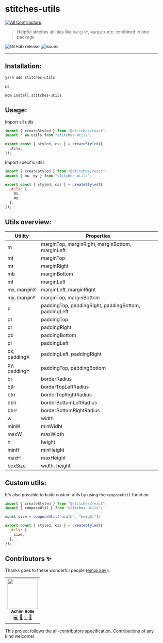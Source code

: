 # stitches-utils
<!-- ALL-CONTRIBUTORS-BADGE:START - Do not remove or modify this section -->
[![All Contributors](https://img.shields.io/badge/all_contributors-1-orange.svg?style=flat-square)](#contributors-)
<!-- ALL-CONTRIBUTORS-BADGE:END -->

> Helpful stitches utilities like `marginY`, `marginX` etc. combined in one package

![GitHub release](https://img.shields.io/github/release/hauptrolle/stitches-utils.svg) ![issues](https://img.shields.io/github/issues/hauptrolle/stitches-utils)

---

## Installation:

`yarn add stitches-utils`

or

`nom install stitches-utils`

## Usage:

Import all utils

```jsx
import { createStyled } from "@stitches/react";
import * as utils from "stitches-utils";

export const { styled, css } = createStyled({
  utils,
});
```

Import specific utils

```jsx
import { createStyled } from "@stitches/react";
import { mx, my } from "stitches-utils";

export const { styled, css } = createStyled({
  utils: {
    mx,
    my,
  },
});
```

## Utils overview:

| Utility      | Properties                                           |
| ------------ | ---------------------------------------------------- |
| m            | marginTop, marginRight, marginBottom, marginLeft     |
| mt           | marginTop                                            |
| mr           | marginRight                                          |
| mb           | marginBottom                                         |
| ml           | marginLeft                                           |
| mx, marginX  | marginLeft, marginRight                              |
| my, marginY  | marginTop, marginBottom                              |
| p            | paddingTop, paddingRight, paddingBottom, paddingLeft |
| pt           | paddingTop                                           |
| pr           | paddingRight                                         |
| pb           | paddingBottom                                        |
| pl           | paddingLeft                                          |
| px, paddingX | paddingLeft, paddingRight                            |
| py, paddingY | paddingTop, paddingBottom                            |
| br           | borderRadius                                         |
| btlr         | borderTopLeftRadius                                  |
| btrr         | borderTopRightRadius                                 |
| bblr         | borderBottomLeftRadius                               |
| bbrr         | borderBottomRightRadius                              |
| w            | width                                                |
| minW         | minWidht                                             |
| maxW         | maxWidth                                             |
| h            | height                                               |
| minH         | minHeight                                            |
| maxH         | maxHeight                                            |
| boxSize      | width, height                                        |

## Custom utils:

It's also possible to build custom utils by using the `composeUtil` function.

```jsx
import { createStyled } from "@stitches/react";
import { composeUtil } from "stitches-utils";

const size = composeUtil("width", "height");

export const { styled, css } = createStyled({
  utils: {
    size,
  },
});
```

## Contributors ✨

Thanks goes to these wonderful people ([emoji key](https://allcontributors.org/docs/en/emoji-key)):

<!-- ALL-CONTRIBUTORS-LIST:START - Do not remove or modify this section -->
<!-- prettier-ignore-start -->
<!-- markdownlint-disable -->
<table>
  <tr>
    <td align="center"><a href="http://www.hauptrolle.me"><img src="https://avatars0.githubusercontent.com/u/1164541?v=4" width="100px;" alt=""/><br /><sub><b>Achim Rolle</b></sub></a><br /><a href="https://github.com/hauptrolle/stitches-utils/commits?author=hauptrolle" title="Code">💻</a> <a href="https://github.com/hauptrolle/stitches-utils/commits?author=hauptrolle" title="Documentation">📖</a> <a href="#example-hauptrolle" title="Examples">💡</a> <a href="https://github.com/hauptrolle/stitches-utils/pulls?q=is%3Apr+reviewed-by%3Ahauptrolle" title="Reviewed Pull Requests">👀</a></td>
  </tr>
</table>

<!-- markdownlint-enable -->
<!-- prettier-ignore-end -->
<!-- ALL-CONTRIBUTORS-LIST:END -->

This project follows the [all-contributors](https://github.com/all-contributors/all-contributors) specification. Contributions of any kind welcome!